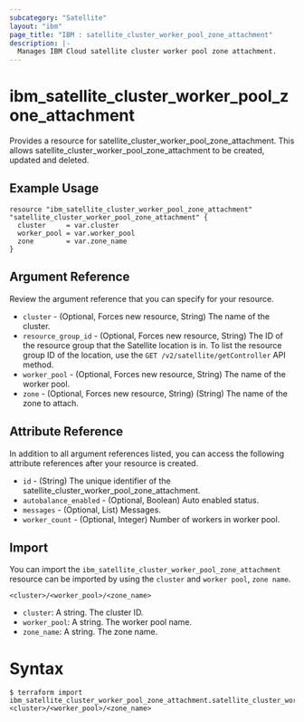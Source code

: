```yaml
---
subcategory: "Satellite"
layout: "ibm"
page_title: "IBM : satellite_cluster_worker_pool_zone_attachment"
description: |-
  Manages IBM Cloud satellite cluster worker pool zone attachment.
---
```


# ibm_satellite_cluster_worker_pool_zone_attachment

Provides a resource for satellite_cluster_worker_pool_zone_attachment. This allows satellite_cluster_worker_pool_zone_attachment to be created, updated and deleted.

## Example Usage

```hcl
resource "ibm_satellite_cluster_worker_pool_zone_attachment" "satellite_cluster_worker_pool_zone_attachment" {
  cluster     = var.cluster
  worker_pool = var.worker_pool
  zone        = var.zone_name
}
```

## Argument Reference

Review the argument reference that you can specify for your resource.

* `cluster` - (Optional, Forces new resource, String) The name of the cluster.
* `resource_group_id` - (Optional, Forces new resource, String) The ID of the resource group that the Satellite location is in. To list the resource group ID of the location, use the `GET /v2/satellite/getController` API method.
* `worker_pool` - (Optional, Forces new resource, String) The name of the worker pool.
* `zone` - (Optional, Forces new resource, String) (String) The name of the zone to attach.

## Attribute Reference

In addition to all argument references listed, you can access the following attribute references after your resource is created.

* `id` - (String) The unique identifier of the satellite_cluster_worker_pool_zone_attachment.
* `autobalance_enabled` - (Optional, Boolean) Auto enabled status.
* `messages` - (Optional, List) Messages.
* `worker_count` - (Optional, Integer) Number of workers in worker pool.

## Import

You can import the `ibm_satellite_cluster_worker_pool_zone_attachment` resource can be imported by using the `cluster` and `worker pool`, `zone name`.

```
<cluster>/<worker_pool>/<zone_name>
```
* `cluster`: A string. The cluster ID.
* `worker_pool`: A string. The worker pool name.
* `zone_name`: A string. The zone name.

# Syntax
```
$ terraform import ibm_satellite_cluster_worker_pool_zone_attachment.satellite_cluster_worker_pool_zone_attachment <cluster>/<worker_pool>/<zone_name>
```